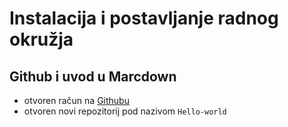 # Instalacija i postavljanje radnog okružja
## Github i uvod u Marcdown
- otvoren račun na [Githubu](https://github.com) 
- otvoren novi repozitorij pod nazivom `Hello-world`
